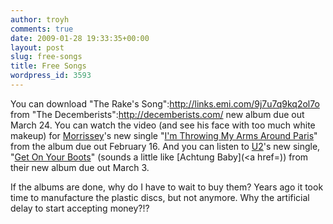 ```yaml
---
author: troyh
comments: true
date: 2009-01-28 19:33:35+00:00
layout: post
slug: free-songs
title: Free Songs
wordpress_id: 3593
---
```


You can download "The Rake's Song":http://links.emi.com/9j7u7q9kq2ol7o from "The Decemberists":http://decemberists.com/ new album due out March 24. You can watch the video (and see his face with too much white makeup) for [Morrissey](http://www.itsmorrisseysworld.com/)'s new single "[I'm Throwing My Arms Around Paris](http://www.youtube.com/watch?v=z7_Nps1WhFQ)" from the album due out February 16. And you can listen to [U2](http://www.u2.com/)'s new single, "[Get On Your Boots](http://goyb.u2.com/)" (sounds a little like [Achtung Baby](<a href=)) from their new album due out March 3.

If the albums are done, why do I have to wait to buy them? Years ago it took time to manufacture the plastic discs, but not anymore. Why the artificial delay to start accepting money?!?
